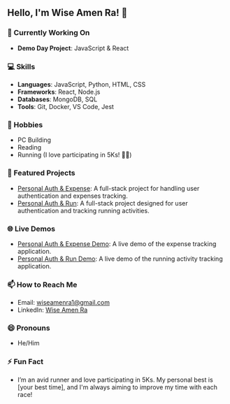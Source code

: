 ## Hello, I'm Wise Amen Ra! 👋

### 🌱 Currently Working On
- **Demo Day Project**: JavaScript & React

### 💻 Skills
- **Languages**: JavaScript, Python, HTML, CSS
- **Frameworks**: React, Node.js
- **Databases**: MongoDB, SQL
- **Tools**: Git, Docker, VS Code, Jest

### 💬 Hobbies
- PC Building
- Reading
- Running (I love participating in 5Ks! 🏃‍♂️)

### 🧩 Featured Projects
- [Personal Auth & Expense](https://github.com/Sxnny-s/Personal-auth-expense): A full-stack project for handling user authentication and expenses tracking.
- [Personal Auth & Run](https://github.com/Sxnny-s/Personal-auth-Run): A full-stack project designed for user authentication and tracking running activities.

### 🌐 Live Demos
- [Personal Auth & Expense Demo](https://fullsstack-expense-production.up.railway.app/login): A live demo of the expense tracking application.
- [Personal Auth & Run Demo](https://fullstack-run-production.up.railway.app/login): A live demo of the running activity tracking application.

### 📫 How to Reach Me
- Email: wiseamenra1@gmail.com
- LinkedIn: [Wise Amen Ra](https://www.linkedin.com/in/wise-amen-ra-4b8302315/)

### 😄 Pronouns
- He/Him

### ⚡ Fun Fact
- I’m an avid runner and love participating in 5Ks. My personal best is [your best time], and I'm always aiming to improve my time with each race!

